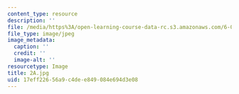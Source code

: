 ```yaml
---
content_type: resource
description: ''
file: /media/https%3A/open-learning-course-data-rc.s3.amazonaws.com/6-001-structure-and-interpretation-of-computer-programs-spring-2005/17eff22656a9c4dee849084e694d3e08_2A.jpg
file_type: image/jpeg
image_metadata:
  caption: ''
  credit: ''
  image-alt: ''
resourcetype: Image
title: 2A.jpg
uid: 17eff226-56a9-c4de-e849-084e694d3e08
---
```

